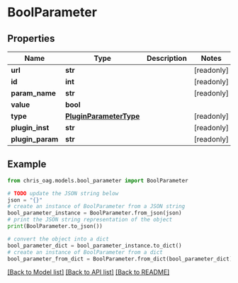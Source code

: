 # BoolParameter


## Properties

Name | Type | Description | Notes
------------ | ------------- | ------------- | -------------
**url** | **str** |  | [readonly] 
**id** | **int** |  | [readonly] 
**param_name** | **str** |  | [readonly] 
**value** | **bool** |  | 
**type** | [**PluginParameterType**](PluginParameterType.md) |  | [readonly] 
**plugin_inst** | **str** |  | [readonly] 
**plugin_param** | **str** |  | [readonly] 

## Example

```python
from chris_oag.models.bool_parameter import BoolParameter

# TODO update the JSON string below
json = "{}"
# create an instance of BoolParameter from a JSON string
bool_parameter_instance = BoolParameter.from_json(json)
# print the JSON string representation of the object
print(BoolParameter.to_json())

# convert the object into a dict
bool_parameter_dict = bool_parameter_instance.to_dict()
# create an instance of BoolParameter from a dict
bool_parameter_from_dict = BoolParameter.from_dict(bool_parameter_dict)
```
[[Back to Model list]](../README.md#documentation-for-models) [[Back to API list]](../README.md#documentation-for-api-endpoints) [[Back to README]](../README.md)



